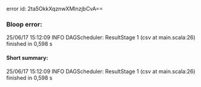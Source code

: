 error id: 2ta5OkkXqznwXMlnzjbCvA==
### Bloop error:

25/06/17 15:12:09 INFO DAGScheduler: ResultStage 1 (csv at main.scala:26) finished in 0,598 s
#### Short summary: 

25/06/17 15:12:09 INFO DAGScheduler: ResultStage 1 (csv at main.scala:26) finished in 0,598 s